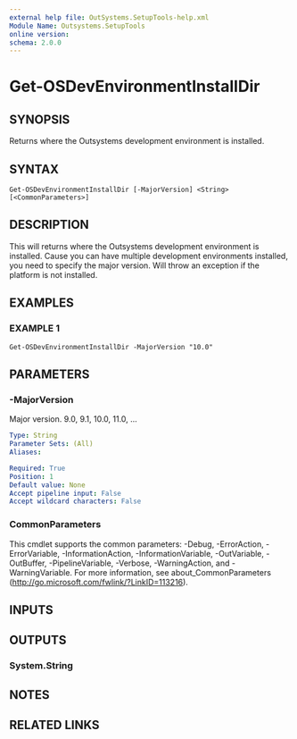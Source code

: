 ```yaml
---
external help file: OutSystems.SetupTools-help.xml
Module Name: Outsystems.SetupTools
online version:
schema: 2.0.0
---
```


# Get-OSDevEnvironmentInstallDir

## SYNOPSIS
Returns where the Outsystems development environment is installed.

## SYNTAX

```
Get-OSDevEnvironmentInstallDir [-MajorVersion] <String> [<CommonParameters>]
```

## DESCRIPTION
This will returns where the Outsystems development environment is installed.
Cause you can have multiple development environments installed, you need to specify the major version.
Will throw an exception if the platform is not installed.

## EXAMPLES

### EXAMPLE 1
```
Get-OSDevEnvironmentInstallDir -MajorVersion "10.0"
```

## PARAMETERS

### -MajorVersion
Major version.
9.0, 9.1, 10.0, 11.0, ...

```yaml
Type: String
Parameter Sets: (All)
Aliases:

Required: True
Position: 1
Default value: None
Accept pipeline input: False
Accept wildcard characters: False
```

### CommonParameters
This cmdlet supports the common parameters: -Debug, -ErrorAction, -ErrorVariable, -InformationAction, -InformationVariable, -OutVariable, -OutBuffer, -PipelineVariable, -Verbose, -WarningAction, and -WarningVariable. For more information, see about_CommonParameters (http://go.microsoft.com/fwlink/?LinkID=113216).

## INPUTS

## OUTPUTS

### System.String

## NOTES

## RELATED LINKS
